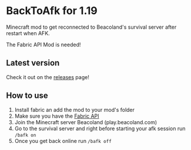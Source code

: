 # BackToAfk for 1.19
Minecraft mod to get reconnected to Beacoland's survival server after restart when AFK.

The Fabric API Mod is needed!

## Latest version

Check it out on the [releases](https://github.com/carlosmezquita/BackToAfk/releases) page!

## How to use

1. Install fabric an add the mod to your mod's folder 
2. Make sure you have the [Fabric API](https://www.curseforge.com/minecraft/mc-mods/fabric-api/files)
3. Join the Minecraft server Beacoland (play.beacoland.com)
4. Go to the survival server and right before starting your afk session run `/bafk on`
5. Once you get back online run `/bafk off`

